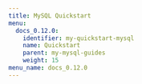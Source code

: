 ```yaml
---
title: MySQL Quickstart
menu:
  docs_0.12.0:
    identifier: my-quickstart-mysql
    name: Quickstart
    parent: my-mysql-guides
    weight: 15
menu_name: docs_0.12.0
---
```

